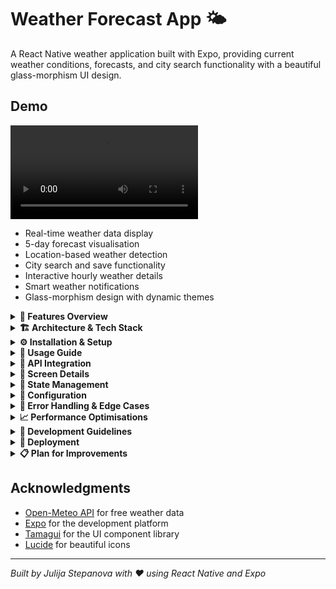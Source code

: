 # Weather Forecast App 🌤️

A React Native weather application built with Expo, providing current weather conditions, forecasts, and city search functionality with a beautiful glass-morphism UI design.

## Demo

<video src="https://github.com/user-attachments/assets/7be24f90-2898-48c3-aa92-e7305d8ee8f8"> </video>

- Real-time weather data display
- 5-day forecast visualisation
- Location-based weather detection
- City search and save functionality
- Interactive hourly weather details
- Smart weather notifications
- Glass-morphism design with dynamic themes

<details>
<summary><b>📱 Features Overview</b></summary>

### Core Features

- **Current Weather Display**: Real-time temperature, weather conditions, and location-based data
- **5-Day Forecast**: Extended weather predictions with detailed daily information
- **Hourly Weather Details**: Tap weather cards to view hourly breakdowns
- **City Search & Save**: Search for any city and save favorites for quick access
- **Smart Notifications**: UV index alerts and umbrella reminders based on weather conditions
- **Location Services**: Automatic location detection with fallback to London
- **Responsive Design**: Optimised for various screen sizes with glass-morphism effects

### Technical Features

- **Tab Navigation**: Three main sections (Home, FlyAway, More)
- **Dynamic Theming**: Color-coded weather categories (Now/Tomorrow/5-Day)
- **Error Handling**: Graceful error states with user-friendly messages
- **Loading States**: Smooth loading indicators throughout the app
- **API Integration**: Open-Meteo API for reliable weather data

</details>

<details>
<summary><b>🏗️ Architecture & Tech Stack</b></summary>

### Tech Stack

- **Framework**: React Native with Expo
- **Navigation**: Expo Router (file-based routing)
- **UI Library**: Tamagui for consistent design system
- **State Management**: Legend State for observable state
- **Icons**: Lucide React Native & Expo Vector Icons
- **Location Services**: Expo Location
- **API**: Open-Meteo Weather API (free, no API key required)

### Project Structure

```
app/
├── (tabs)/                 # Tab-based navigation
│   ├── index.tsx          # Home screen
│   ├── flyaway.tsx        # City search screen
│   └── more.tsx           # Information screen
├── screens/               # Modal screens
│   └── hourly-weather-screen.tsx
└── _layout.tsx           # Root layout

components/
├── Cards/                # Reusable card components
├── Headers/              # Header components
├── common/               # Shared UI components
└── ui/                   # Base UI components

hooks/                    # Custom React hooks
├── useLocation.ts        # Location services
├── useWeatherData.ts     # Weather API integration
└── useWeatherNotification.tsx

services/                 # Business logic
├── weatherService.ts     # API service layer
└── handleWeatherCardPress.ts

store/                    # State management
└── cityStore.ts          # Saved cities state

types/                    # TypeScript definitions
├── types.ts             # Weather data types
└── colourTypes.ts       # Theme types
```

### Design Patterns

- **Custom Hooks**: Separation of concerns for data fetching and state management
- **Component Composition**: Reusable UI components with props-based customisation
- **Service Layer**: Abstracted API calls with error handling
- **Type Safety**: Comprehensive TypeScript definitions
- **Responsive Design**: Adaptive layouts for different screen sizes

</details>

<details>
<summary><b>⚙️ Installation & Setup</b></summary>

### Prerequisites

- Node.js (v16 or higher)
- npm
- Expo CLI
- iOS Simulator or Android Emulator (for testing)

### Installation Steps

1. **Clone the repository**

   ```bash
   git clone <my-weather-rn-app>
   cd weather-forecast-app
   ```

2. **Install dependencies**

   ```bash
   npm install

   ```

3. **Start the development server**

   ```bash
   npx expo start
   ```

4. **Run on device/simulator**
   - Press `i` for iOS simulator
   - Press `a` for Android emulator
   - Scan QR code with Expo Go app on physical device

### Environment Setup

No additional environment variables required. The app uses the free Open-Meteo API which doesn't require an API key.

### Override the expo default simulator geolocation:

🛠 For iOS Simulator:
Open Simulator

In the top menu:

Go to Features > Location > Custom Location...

Enter coordinates for London (e.g., 51.5072, -0.1276)

🛠 For Android Emulator:
Use Android Studio or adb:

adb emu geo fix -0.1276 51.5072

## On the Real Device

If you deny location permission once, Expo will fall back to the default.

✅ Solution:
Delete the Expo Go app and reinstall it to reset permissions

Or go to your device’s Settings > App > Expo Go > Location > Allow

</details>

<details>
<summary><b>📖 Usage Guide</b></summary>

### Home Screen

- **Weather Tabs**: Switch between "Now", "Tomorrow", and "Next 5 Days"
- **Location Display**: Shows current location
- **Weather Cards**: Tap cards to view hourly details (Now/Tomorrow only)
- **Smart Notifications**: Receive UV alerts and rain reminders

### FlyAway Screen

- **City Search**: Enter any city name to get weather information
- **Save Cities**: Searched cities are automatically saved
- **Saved Cities List**: Quick access to previously searched locations
- **Delete Cities**: Remove saved cities with trash icon

### More Screen

- **API Information**: Learn about the Open-Meteo API
- **Sample Data**: View example API requests

### Navigation

- **Tab Navigation**: Bottom tabs for main screens
- **Modal Navigation**: Hourly weather opens as modal
- **Back Navigation**: Hardware back button and header back buttons

</details>

<details>
<summary><b>🔧 API Integration</b></summary>

### Open-Meteo API

The app uses the free Open-Meteo Weather API for all weather data:

**Base URL**: `https://api.open-meteo.com/v1/forecast`

### API Endpoints Used

1. **Current Weather**

   ```
   ?latitude={lat}&longitude={lng}&current_weather=true&hourly=temperature_2m,weathercode&timezone=auto
   ```

2. **Daily Forecast**

   ```
   ?latitude={lat}&longitude={lng}&daily=temperature_2m_max,temperature_2m_min,weathercode&start_date={date}&end_date={date}&timezone=auto
   ```

3. **Hourly Forecast**

   ```
   ?latitude={lat}&longitude={lng}&hourly=temperature_2m,weathercode,relative_humidity_2m,wind_speed_10m,precipitation&start_date={date}&end_date={date}&timezone=auto
   ```

4. **UV Index**
   ```
   ?latitude={lat}&longitude={lng}&current=uv_index&timezone=auto
   ```

### Error Handling

- Network errors are caught and display user-friendly messages
- API errors show appropriate fallback content
- Location permission denials use default London coordinates

</details>

<details>
<summary><b>📱 Screen Details</b></summary>

### Home Screen (`app/(tabs)/index.tsx`)

- Dynamic icons based on weather
- Three-tab system (Now/Tomorrow/5-Day)
- Interactive weather cards with tap navigation
- Location-based weather display
- Smart notification system

### FlyAway Screen (`app/(tabs)/flyaway.tsx`)

- City search functionality with geocoding
- Automatic city saving to local state
- Saved cities list with delete functionality
- Weather display for searched cities
- Glass-card design for weather information

### More Screen (`app/(tabs)/more.tsx`)

- Information about the Open-Meteo API
- Sample API request links
- Clean, minimal design with external links

### Hourly Weather Screen (`app/screens/hourly-weather-screen.tsx`)

- Modal presentation style
- 24-hour forecast display
- Detailed weather metrics (humidity, wind, precipitation)
- Scrollable list of hourly cards
- Back navigation with header

</details>

<details>
<summary><b>🔄 State Management</b></summary>

### Legend State Implementation

```typescript
// cityStore.ts
export const cityState = observable({
  savedCities: [] as { name: string; weather: CurrentWeatherData }[],
});
```

### Custom Hooks

- **useLocation**: Manages location services and city detection
- **useWeatherData**: Fetches weather data based on active tab
- **useHourlyWeatherData**: Handles hourly forecast API calls
- **useWeatherNotification**: Generates smart weather alerts

### Data Flow

1. Location detected or city searched
2. Weather data fetched from API
3. Data processed and formatted
4. UI components render with loading/error states
5. User interactions trigger navigation or data updates

</details>

<details>
<summary><b>🔧 Configuration</b></summary>

### Tamagui Config

The app uses Tamagui for consistent design system with custom configurations:

```typescript
// tamagui.config.ts
export default createTamagui({
  // Custom theme configuration
  // Color schemes and design tokens
  // Animation configurations
});
```

### Constants

```typescript
// constants/constants.ts
export const TABS = [
  { key: "teal", label: "Now" },
  { key: "blue", label: "Tomorrow" },
  { key: "purple", label: "Next 5 Days" },
] as const;

export const WEATHER_DESCRIPTIONS = {
  0: "Clear sky",
  1: "Mainly clear",
  2: "Partly cloudy",
  // ... weather code mappings
};
```

I use colour tokens from two different files colours.ts and colourTypes.ts

I use colours.ts for static or fixed UI design values that do not depend on the current theme.

Use colourTypes.ts for theme-specific dynamic values that change with user interaction or app state.

I am trying to void mixing theme and static colors unless absolutely necessary — this ensures better theme scalability and code readability.

</details>

<details>
<summary><b>🧪 Error Handling & Edge Cases</b></summary>

### Error Scenarios Handled

1. **Location Permission Denied**: Falls back to London coordinates
2. **Network Errors**: Shows error state with retry options
3. **API Failures**: Displays user-friendly error messages
4. **Invalid City Search**: Alert notification for city not found
5. **Missing Weather Data**: Fallback values and empty states

### Loading States

- Spinner indicators during API calls
- Skeleton loading for weather cards
- Progressive loading for different data types

</details>

<details>
<summary><b>📈 Performance Optimisations</b></summary>

### Optimisation Strategies

- **Memoised Components**: Prevent unnecessary re-renders
- **Efficient API Calls**: Debounced search and cached responses
- **Image Optimisation**: Compressed background images
- **Lazy Loading**: Components loaded on demand
- **State Management**: Observable patterns for efficient updates

### Bundle Optimisation

- Tree-shaking unused code
- Optimised imports from component libraries
- Compressed assets and images
- Efficient navigation structure

</details>

<details>
<summary><b>📝 Development Guidelines</b></summary>

### Code Standards

- **TypeScript**: Strict type checking enabled
- **ESLint**: Code quality and consistency
- **Prettier**: Code formatting
- **Component Naming**: PascalCase for components, camelCase for functions
- **File Organisation**: Feature-based folder structure

### Testing Approach

- Unit tests for utility functions
- Integration tests for API services
- Component testing with React Native Testing Library

</details>

<details>
<summary><b>🚀 Deployment</b></summary>

### Build for Production

1. **Create production build**

   ```bash
   npx expo build:android
   npx expo build:ios
   ```

2. **Generate app bundles**

   ```bash
   npx expo export
   ```

3. **Submit to app stores**
   ```bash
   npx expo submit:android
   npx expo submit:ios
   ```

### Environment Configuration

- Production API endpoints
- Analytics configuration
- Crash reporting setup
- Performance monitoring

</details>

<details>
<summary><b>📋 Plan for Improvements</b></summary>

### Code Quality Improvements

1. **TypeScript Enhancements**

   - Add stricter type definitions for API responses
   - Implement discriminated unions for weather states
   - Add generic types for reusable components

2. **Error Boundary Implementation**

   ```typescript
   // Add React Error Boundary for graceful error handling
   class WeatherErrorBoundary extends React.Component {
     // Catch and handle component errors
   }
   ```

3. **Performance Optimisations**
   - Implement React.memo for expensive components
   - Add useMemo for computed values
   - Optimise re-renders with useCallback

### Feature Enhancements

1. **Offline Support**

   - Cache weather data locally
   - Implement offline-first architecture
   - Add sync capabilities when online

2. **Advanced Notifications**

   - Push notifications for weather alerts
   - Customisable notification preferences
   - Location-based weather warnings

3. **Data Visualisation**

   - Charts for temperature trends
   - Precipitation probability graphs
   - Wind direction indicators

4. **User Preferences**

   - Temperature unit selection (°C/°F)
   - Theme customisation options
   - Language localisation support

5. **Advanced Features**
   - Weather radar integration
   - Air quality index display
   - Sunrise/sunset times
   - Moon phase information

### Technical Debt

1. **API Layer Improvements**

   - Implement request/response interceptors
   - Add retry logic with exponential backoff
   - Implement proper caching strategy

2. **Accessibility**

   - Add comprehensive screen reader support
   - Implement keyboard navigation
   - Add high contrast mode
   - High contrast text and backgrounds
   - Proper ARIA labels for screen readers
   - Keyboard navigation support

3. **Testing Infrastructure**

   - Unit tests for hooks and utilities
   - Integration tests for API services
   - Component snapshot testing
   - E2E testing with Detox

4. \*\*Git Workflow
   - Feature branches for new development
   - Pull requests with code review
   - Semantic commit messages
   - Automated testing on CI/CD pipeline

</details>

## Acknowledgments

- [Open-Meteo API](https://open-meteo.com/) for free weather data
- [Expo](https://expo.dev/) for the development platform
- [Tamagui](https://tamagui.dev/) for the UI component library
- [Lucide](https://lucide.dev/) for beautiful icons

---

_Built by Julija Stepanova with ❤️ using React Native and Expo_
